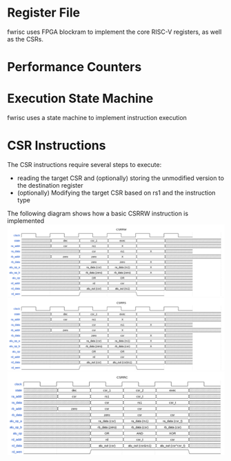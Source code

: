 
# Register File
fwrisc uses FPGA blockram to implement the core RISC-V registers, as well as the CSRs. 

# Performance Counters


# Execution State Machine
fwrisc uses a state machine to implement instruction execution

# CSR Instructions
The CSR instructions require several steps to execute: 
- reading the target CSR and (optionally) storing the unmodified version to the destination register
- (optionally) Modifying the target CSR based on rs1 and the instruction type

The following diagram shows how a basic CSRRW instruction is implemented
![alt text](imgs/csrrw.png "CSRRW Timing Diagram")
![alt text](imgs/csrrs.png "CSRRS Timing Diagram")
![alt text](imgs/csrrc.png "CSRRC Timing Diagram")

